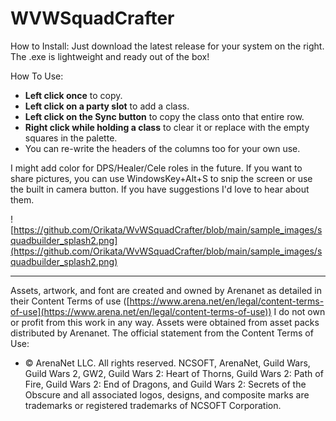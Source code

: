 # WVWSquadCrafter
How to Install:
Just download the latest release for your system on the right. The .exe is lightweight and ready out of the box!

How To Use:
- **Left click once** to copy.
- **Left click on a party slot** to add a class.
- **Left click on the Sync button** to copy the class onto that entire row.
- **Right click while holding a class** to clear it or replace with the empty squares in the palette.
- You can re-write the headers of the columns too for your own use.

I might add color for DPS/Healer/Cele roles in the future. If you want to share pictures, you can use WindowsKey+Alt+S to snip the screen or use the built in camera button. If you have suggestions I'd love to hear about them.

![https://github.com/Orikata/WvWSquadCrafter/blob/main/sample_images/squadbuilder_splash2.png](https://github.com/Orikata/WvWSquadCrafter/blob/main/sample_images/squadbuilder_splash2.png)




----------------------------------------------------
Assets, artwork, and font are created and owned by Arenanet as detailed in their Content Terms of use ([https://www.arena.net/en/legal/content-terms-of-use](https://www.arena.net/en/legal/content-terms-of-use)) I do not own or profit from this work in any way. Assets were obtained from asset packs distributed by Arenanet. The official statement from the Content Terms of Use:
- © ArenaNet LLC. All rights reserved. NCSOFT, ArenaNet, Guild Wars, Guild Wars 2, GW2, Guild Wars 2: Heart of Thorns, Guild Wars 2: Path of Fire, Guild Wars 2: End of Dragons, and Guild Wars 2: Secrets of the Obscure and all associated logos, designs, and composite marks are trademarks or registered trademarks of NCSOFT Corporation.
